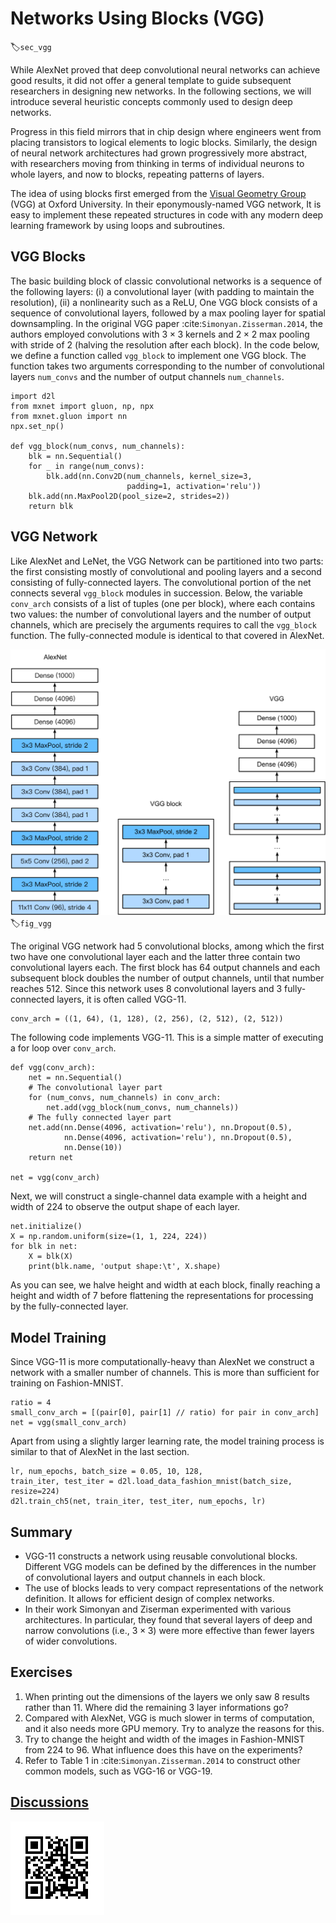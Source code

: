 # Networks Using Blocks (VGG)
:label:`sec_vgg`

While AlexNet proved that deep convolutional neural networks
can achieve good results, it did not offer a general template
to guide subsequent researchers in designing new networks.
In the following sections, we will introduce several heuristic concepts
commonly used to design deep networks.

Progress in this field mirrors that in chip design
where engineers went from placing transistors
to logical elements to logic blocks.
Similarly, the design of neural network architectures
had grown progressively more abstract,
with researchers moving from thinking in terms of
individual neurons to whole layers,
and now to blocks, repeating patterns of layers.

The idea of using blocks first emerged from the
[Visual Geometry Group](http://www.robots.ox.ac.uk/~vgg/) (VGG)
at Oxford University.
In their eponymously-named VGG network,
It is easy to implement these repeated structures in code
with any modern deep learning framework by using loops and subroutines.


## VGG Blocks

The basic building block of classic convolutional networks
is a sequence of the following layers:
(i) a convolutional layer
(with padding to maintain the resolution),
(ii) a nonlinearity such as a ReLU,
One VGG block consists of a sequence of convolutional layers,
followed by a max pooling layer for spatial downsampling.
In the original VGG paper :cite:`Simonyan.Zisserman.2014`,
the authors 
employed convolutions with $3\times3$ kernels
and $2 \times 2$ max pooling with stride of $2$
(halving the resolution after each block).
In the code below, we define a function called `vgg_block`
to implement one VGG block.
The function takes two arguments
corresponding to the number of convolutional layers `num_convs`
and the number of output channels `num_channels`.

```{.python .input  n=1}
import d2l
from mxnet import gluon, np, npx
from mxnet.gluon import nn
npx.set_np()

def vgg_block(num_convs, num_channels):
    blk = nn.Sequential()
    for _ in range(num_convs):
        blk.add(nn.Conv2D(num_channels, kernel_size=3,
                          padding=1, activation='relu'))
    blk.add(nn.MaxPool2D(pool_size=2, strides=2))
    return blk
```

## VGG Network

Like AlexNet and LeNet,
the VGG Network can be partitioned into two parts:
the first consisting mostly of convolutional and pooling layers
and a second consisting of fully-connected layers.
The convolutional portion of the net connects several `vgg_block` modules
in succession.
Below, the variable `conv_arch` consists of a list of tuples (one per block),
where each contains two values: the number of convolutional layers
and the number of output channels,
which are precisely the arguments requires to call
the `vgg_block` function.
The fully-connected module is identical to that covered in AlexNet.

![Designing a network from building blocks](../img/vgg.svg)
:label:`fig_vgg`

The original VGG network had 5 convolutional blocks,
among which the first two have one convolutional layer each
and the latter three contain two convolutional layers each.
The first block has 64 output channels
and each subsequent block doubles the number of output channels,
until that number reaches $512$.
Since this network uses $8$ convolutional layers
and $3$ fully-connected layers, it is often called VGG-11.

```{.python .input  n=2}
conv_arch = ((1, 64), (1, 128), (2, 256), (2, 512), (2, 512))
```

The following code implements VGG-11. This is a simple matter of executing a for loop over `conv_arch`.

```{.python .input  n=3}
def vgg(conv_arch):
    net = nn.Sequential()
    # The convolutional layer part
    for (num_convs, num_channels) in conv_arch:
        net.add(vgg_block(num_convs, num_channels))
    # The fully connected layer part
    net.add(nn.Dense(4096, activation='relu'), nn.Dropout(0.5),
            nn.Dense(4096, activation='relu'), nn.Dropout(0.5),
            nn.Dense(10))
    return net

net = vgg(conv_arch)
```

Next, we will construct a single-channel data example
with a height and width of 224 to observe the output shape of each layer.

```{.python .input  n=4}
net.initialize()
X = np.random.uniform(size=(1, 1, 224, 224))
for blk in net:
    X = blk(X)
    print(blk.name, 'output shape:\t', X.shape)
```

As you can see, we halve height and width at each block,
finally reaching a height and width of 7
before flattening the representations
for processing by the fully-connected layer.

## Model Training

Since VGG-11 is more computationally-heavy than AlexNet
we construct a network with a smaller number of channels.
This is more than sufficient for training on Fashion-MNIST.

```{.python .input  n=5}
ratio = 4
small_conv_arch = [(pair[0], pair[1] // ratio) for pair in conv_arch]
net = vgg(small_conv_arch)
```

Apart from using a slightly larger learning rate,
the model training process is similar to that of AlexNet in the last section.

```{.python .input}
lr, num_epochs, batch_size = 0.05, 10, 128,
train_iter, test_iter = d2l.load_data_fashion_mnist(batch_size, resize=224)
d2l.train_ch5(net, train_iter, test_iter, num_epochs, lr)
```

## Summary

* VGG-11 constructs a network using reusable convolutional blocks. Different VGG models can be defined by the differences in the number of convolutional layers and output channels in each block.
* The use of blocks leads to very compact representations of the network definition. It allows for efficient design of complex networks.
* In their work Simonyan and Ziserman experimented with various architectures. In particular, they found that several layers of deep and narrow convolutions (i.e., $3 \times 3$) were more effective than fewer layers of wider convolutions.

## Exercises

1. When printing out the dimensions of the layers we only saw 8 results rather than 11. Where did the remaining 3 layer informations go?
1. Compared with AlexNet, VGG is much slower in terms of computation, and it also needs more GPU memory. Try to analyze the reasons for this.
1. Try to change the height and width of the images in Fashion-MNIST from 224 to 96. What influence does this have on the experiments?
1. Refer to Table 1 in :cite:`Simonyan.Zisserman.2014` to construct other common models, such as VGG-16 or VGG-19.

## [Discussions](https://discuss.mxnet.io/t/2355)

![](../img/qr_vgg.svg)

